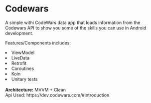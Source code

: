 # Codewars

A simple withi CodeWars data app that loads information from the Codewars  API to show you some of the skills you can use in Android development.

Features/Components includes:

<li> ViewModel</li>
<li> LiveData</li>
<li> Retrofit</li>
<li> Coroutines</li>
<li> Koin</li>
<li> Unitary tests</li>
<br>
<B>Architecture:</B> MVVM + Clean
<br>
Api Used: https://dev.codewars.com/#introduction
<br>
